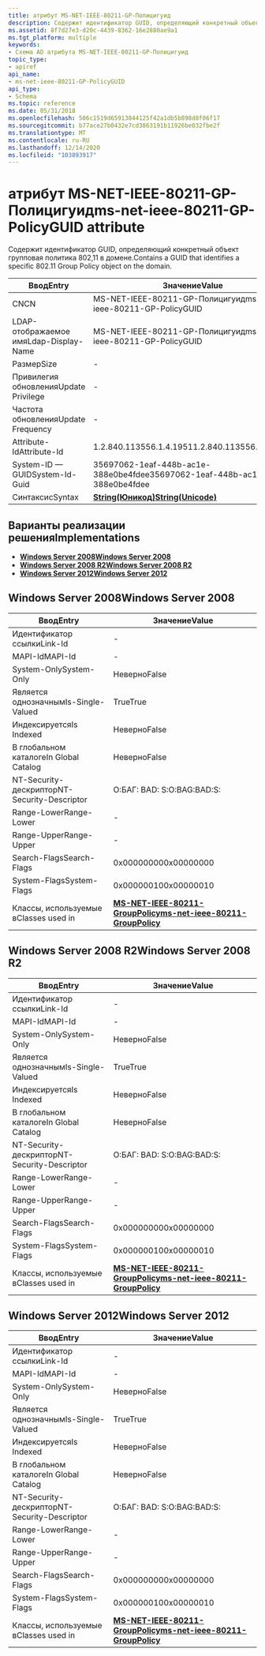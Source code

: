 ```yaml
---
title: атрибут MS-NET-IEEE-80211-GP-Полицигуид
description: Содержит идентификатор GUID, определяющий конкретный объект групповая политика 802,11 в домене.
ms.assetid: 8f7d27e3-d20c-4439-8362-16e2880ae9a1
ms.tgt_platform: multiple
keywords:
- Схема AD атрибута MS-NET-IEEE-80211-GP-Полицигуид
topic_type:
- apiref
api_name:
- ms-net-ieee-80211-GP-PolicyGUID
api_type:
- Schema
ms.topic: reference
ms.date: 05/31/2018
ms.openlocfilehash: 506c1519d65913844125f42a1db5b898d8f06f17
ms.sourcegitcommit: b77ace27b0432e7cd3863191b11926be032fbe2f
ms.translationtype: MT
ms.contentlocale: ru-RU
ms.lasthandoff: 12/14/2020
ms.locfileid: "103893917"
---
```

# <a name="ms-net-ieee-80211-gp-policyguid-attribute"></a><span data-ttu-id="98bee-104">атрибут MS-NET-IEEE-80211-GP-Полицигуид</span><span class="sxs-lookup"><span data-stu-id="98bee-104">ms-net-ieee-80211-GP-PolicyGUID attribute</span></span>

<span data-ttu-id="98bee-105">Содержит идентификатор GUID, определяющий конкретный объект групповая политика 802,11 в домене.</span><span class="sxs-lookup"><span data-stu-id="98bee-105">Contains a GUID that identifies a specific 802.11 Group Policy object on the domain.</span></span>



| <span data-ttu-id="98bee-106">Ввод</span><span class="sxs-lookup"><span data-stu-id="98bee-106">Entry</span></span> | <span data-ttu-id="98bee-107">Значение</span><span class="sxs-lookup"><span data-stu-id="98bee-107">Value</span></span> |
|-------------------|---------------------------------------------|
| <span data-ttu-id="98bee-108">CN</span><span class="sxs-lookup"><span data-stu-id="98bee-108">CN</span></span>                | <span data-ttu-id="98bee-109">MS-NET-IEEE-80211-GP-Полицигуид</span><span class="sxs-lookup"><span data-stu-id="98bee-109">ms-net-ieee-80211-GP-PolicyGUID</span></span>             |
| <span data-ttu-id="98bee-110">LDAP-отображаемое имя</span><span class="sxs-lookup"><span data-stu-id="98bee-110">Ldap-Display-Name</span></span> | <span data-ttu-id="98bee-111">MS-NET-IEEE-80211-GP-Полицигуид</span><span class="sxs-lookup"><span data-stu-id="98bee-111">ms-net-ieee-80211-GP-PolicyGUID</span></span>             |
| <span data-ttu-id="98bee-112">Размер</span><span class="sxs-lookup"><span data-stu-id="98bee-112">Size</span></span>              | \-                                          |
| <span data-ttu-id="98bee-113">Привилегия обновления</span><span class="sxs-lookup"><span data-stu-id="98bee-113">Update Privilege</span></span>  | \-                                          |
| <span data-ttu-id="98bee-114">Частота обновления</span><span class="sxs-lookup"><span data-stu-id="98bee-114">Update Frequency</span></span>  | \-                                          |
| <span data-ttu-id="98bee-115">Attribute-Id</span><span class="sxs-lookup"><span data-stu-id="98bee-115">Attribute-Id</span></span>      | <span data-ttu-id="98bee-116">1.2.840.113556.1.4.1951</span><span class="sxs-lookup"><span data-stu-id="98bee-116">1.2.840.113556.1.4.1951</span></span>                     |
| <span data-ttu-id="98bee-117">System-ID — GUID</span><span class="sxs-lookup"><span data-stu-id="98bee-117">System-Id-Guid</span></span>    | <span data-ttu-id="98bee-118">35697062-1eaf-448b-ac1e-388e0be4fdee</span><span class="sxs-lookup"><span data-stu-id="98bee-118">35697062-1eaf-448b-ac1e-388e0be4fdee</span></span>        |
| <span data-ttu-id="98bee-119">Синтаксис</span><span class="sxs-lookup"><span data-stu-id="98bee-119">Syntax</span></span>            | [<span data-ttu-id="98bee-120">**String(Юникод)**</span><span class="sxs-lookup"><span data-stu-id="98bee-120">**String(Unicode)**</span></span>](s-string-unicode.md) |



## <a name="implementations"></a><span data-ttu-id="98bee-121">Варианты реализации решения</span><span class="sxs-lookup"><span data-stu-id="98bee-121">Implementations</span></span>

-   [<span data-ttu-id="98bee-122">**Windows Server 2008**</span><span class="sxs-lookup"><span data-stu-id="98bee-122">**Windows Server 2008**</span></span>](#windows-server-2008)
-   [<span data-ttu-id="98bee-123">**Windows Server 2008 R2**</span><span class="sxs-lookup"><span data-stu-id="98bee-123">**Windows Server 2008 R2**</span></span>](#windows-server-2008-r2)
-   [<span data-ttu-id="98bee-124">**Windows Server 2012**</span><span class="sxs-lookup"><span data-stu-id="98bee-124">**Windows Server 2012**</span></span>](#windows-server-2012)

## <a name="windows-server-2008"></a><span data-ttu-id="98bee-125">Windows Server 2008</span><span class="sxs-lookup"><span data-stu-id="98bee-125">Windows Server 2008</span></span>



| <span data-ttu-id="98bee-126">Ввод</span><span class="sxs-lookup"><span data-stu-id="98bee-126">Entry</span></span> | <span data-ttu-id="98bee-127">Значение</span><span class="sxs-lookup"><span data-stu-id="98bee-127">Value</span></span> |
|------------------------|-------------------------------------------------------------------------------------|
| <span data-ttu-id="98bee-128">Идентификатор ссылки</span><span class="sxs-lookup"><span data-stu-id="98bee-128">Link-Id</span></span>                | \-                                                                                  |
| <span data-ttu-id="98bee-129">MAPI-Id</span><span class="sxs-lookup"><span data-stu-id="98bee-129">MAPI-Id</span></span>                | \-                                                                                  |
| <span data-ttu-id="98bee-130">System-Only</span><span class="sxs-lookup"><span data-stu-id="98bee-130">System-Only</span></span>            | <span data-ttu-id="98bee-131">Неверно</span><span class="sxs-lookup"><span data-stu-id="98bee-131">False</span></span>                                                                               |
| <span data-ttu-id="98bee-132">Является однозначным</span><span class="sxs-lookup"><span data-stu-id="98bee-132">Is-Single-Valued</span></span>       | <span data-ttu-id="98bee-133">True</span><span class="sxs-lookup"><span data-stu-id="98bee-133">True</span></span>                                                                                |
| <span data-ttu-id="98bee-134">Индексируется</span><span class="sxs-lookup"><span data-stu-id="98bee-134">Is Indexed</span></span>             | <span data-ttu-id="98bee-135">Неверно</span><span class="sxs-lookup"><span data-stu-id="98bee-135">False</span></span>                                                                               |
| <span data-ttu-id="98bee-136">В глобальном каталоге</span><span class="sxs-lookup"><span data-stu-id="98bee-136">In Global Catalog</span></span>      | <span data-ttu-id="98bee-137">Неверно</span><span class="sxs-lookup"><span data-stu-id="98bee-137">False</span></span>                                                                               |
| <span data-ttu-id="98bee-138">NT-Security-дескриптор</span><span class="sxs-lookup"><span data-stu-id="98bee-138">NT-Security-Descriptor</span></span> | <span data-ttu-id="98bee-139">О:БАГ: BAD: S:</span><span class="sxs-lookup"><span data-stu-id="98bee-139">O:BAG:BAD:S:</span></span>                                                                        |
| <span data-ttu-id="98bee-140">Range-Lower</span><span class="sxs-lookup"><span data-stu-id="98bee-140">Range-Lower</span></span>            | \-                                                                                  |
| <span data-ttu-id="98bee-141">Range-Upper</span><span class="sxs-lookup"><span data-stu-id="98bee-141">Range-Upper</span></span>            | \-                                                                                  |
| <span data-ttu-id="98bee-142">Search-Flags</span><span class="sxs-lookup"><span data-stu-id="98bee-142">Search-Flags</span></span>           | <span data-ttu-id="98bee-143">0x00000000</span><span class="sxs-lookup"><span data-stu-id="98bee-143">0x00000000</span></span>                                                                          |
| <span data-ttu-id="98bee-144">System-Flags</span><span class="sxs-lookup"><span data-stu-id="98bee-144">System-Flags</span></span>           | <span data-ttu-id="98bee-145">0x00000010</span><span class="sxs-lookup"><span data-stu-id="98bee-145">0x00000010</span></span>                                                                          |
| <span data-ttu-id="98bee-146">Классы, используемые в</span><span class="sxs-lookup"><span data-stu-id="98bee-146">Classes used in</span></span>        | [<span data-ttu-id="98bee-147">**MS-NET-IEEE-80211-GroupPolicy**</span><span class="sxs-lookup"><span data-stu-id="98bee-147">**ms-net-ieee-80211-GroupPolicy**</span></span>](c-ms-net-ieee-80211-grouppolicy.md)<br/> |



## <a name="windows-server-2008-r2"></a><span data-ttu-id="98bee-148">Windows Server 2008 R2</span><span class="sxs-lookup"><span data-stu-id="98bee-148">Windows Server 2008 R2</span></span>



| <span data-ttu-id="98bee-149">Ввод</span><span class="sxs-lookup"><span data-stu-id="98bee-149">Entry</span></span> | <span data-ttu-id="98bee-150">Значение</span><span class="sxs-lookup"><span data-stu-id="98bee-150">Value</span></span> |
|------------------------|-------------------------------------------------------------------------------------|
| <span data-ttu-id="98bee-151">Идентификатор ссылки</span><span class="sxs-lookup"><span data-stu-id="98bee-151">Link-Id</span></span>                | \-                                                                                  |
| <span data-ttu-id="98bee-152">MAPI-Id</span><span class="sxs-lookup"><span data-stu-id="98bee-152">MAPI-Id</span></span>                | \-                                                                                  |
| <span data-ttu-id="98bee-153">System-Only</span><span class="sxs-lookup"><span data-stu-id="98bee-153">System-Only</span></span>            | <span data-ttu-id="98bee-154">Неверно</span><span class="sxs-lookup"><span data-stu-id="98bee-154">False</span></span>                                                                               |
| <span data-ttu-id="98bee-155">Является однозначным</span><span class="sxs-lookup"><span data-stu-id="98bee-155">Is-Single-Valued</span></span>       | <span data-ttu-id="98bee-156">True</span><span class="sxs-lookup"><span data-stu-id="98bee-156">True</span></span>                                                                                |
| <span data-ttu-id="98bee-157">Индексируется</span><span class="sxs-lookup"><span data-stu-id="98bee-157">Is Indexed</span></span>             | <span data-ttu-id="98bee-158">Неверно</span><span class="sxs-lookup"><span data-stu-id="98bee-158">False</span></span>                                                                               |
| <span data-ttu-id="98bee-159">В глобальном каталоге</span><span class="sxs-lookup"><span data-stu-id="98bee-159">In Global Catalog</span></span>      | <span data-ttu-id="98bee-160">Неверно</span><span class="sxs-lookup"><span data-stu-id="98bee-160">False</span></span>                                                                               |
| <span data-ttu-id="98bee-161">NT-Security-дескриптор</span><span class="sxs-lookup"><span data-stu-id="98bee-161">NT-Security-Descriptor</span></span> | <span data-ttu-id="98bee-162">О:БАГ: BAD: S:</span><span class="sxs-lookup"><span data-stu-id="98bee-162">O:BAG:BAD:S:</span></span>                                                                        |
| <span data-ttu-id="98bee-163">Range-Lower</span><span class="sxs-lookup"><span data-stu-id="98bee-163">Range-Lower</span></span>            | \-                                                                                  |
| <span data-ttu-id="98bee-164">Range-Upper</span><span class="sxs-lookup"><span data-stu-id="98bee-164">Range-Upper</span></span>            | \-                                                                                  |
| <span data-ttu-id="98bee-165">Search-Flags</span><span class="sxs-lookup"><span data-stu-id="98bee-165">Search-Flags</span></span>           | <span data-ttu-id="98bee-166">0x00000000</span><span class="sxs-lookup"><span data-stu-id="98bee-166">0x00000000</span></span>                                                                          |
| <span data-ttu-id="98bee-167">System-Flags</span><span class="sxs-lookup"><span data-stu-id="98bee-167">System-Flags</span></span>           | <span data-ttu-id="98bee-168">0x00000010</span><span class="sxs-lookup"><span data-stu-id="98bee-168">0x00000010</span></span>                                                                          |
| <span data-ttu-id="98bee-169">Классы, используемые в</span><span class="sxs-lookup"><span data-stu-id="98bee-169">Classes used in</span></span>        | [<span data-ttu-id="98bee-170">**MS-NET-IEEE-80211-GroupPolicy**</span><span class="sxs-lookup"><span data-stu-id="98bee-170">**ms-net-ieee-80211-GroupPolicy**</span></span>](c-ms-net-ieee-80211-grouppolicy.md)<br/> |



## <a name="windows-server-2012"></a><span data-ttu-id="98bee-171">Windows Server 2012</span><span class="sxs-lookup"><span data-stu-id="98bee-171">Windows Server 2012</span></span>



| <span data-ttu-id="98bee-172">Ввод</span><span class="sxs-lookup"><span data-stu-id="98bee-172">Entry</span></span> | <span data-ttu-id="98bee-173">Значение</span><span class="sxs-lookup"><span data-stu-id="98bee-173">Value</span></span> |
|------------------------|-------------------------------------------------------------------------------------|
| <span data-ttu-id="98bee-174">Идентификатор ссылки</span><span class="sxs-lookup"><span data-stu-id="98bee-174">Link-Id</span></span>                | \-                                                                                  |
| <span data-ttu-id="98bee-175">MAPI-Id</span><span class="sxs-lookup"><span data-stu-id="98bee-175">MAPI-Id</span></span>                | \-                                                                                  |
| <span data-ttu-id="98bee-176">System-Only</span><span class="sxs-lookup"><span data-stu-id="98bee-176">System-Only</span></span>            | <span data-ttu-id="98bee-177">Неверно</span><span class="sxs-lookup"><span data-stu-id="98bee-177">False</span></span>                                                                               |
| <span data-ttu-id="98bee-178">Является однозначным</span><span class="sxs-lookup"><span data-stu-id="98bee-178">Is-Single-Valued</span></span>       | <span data-ttu-id="98bee-179">True</span><span class="sxs-lookup"><span data-stu-id="98bee-179">True</span></span>                                                                                |
| <span data-ttu-id="98bee-180">Индексируется</span><span class="sxs-lookup"><span data-stu-id="98bee-180">Is Indexed</span></span>             | <span data-ttu-id="98bee-181">Неверно</span><span class="sxs-lookup"><span data-stu-id="98bee-181">False</span></span>                                                                               |
| <span data-ttu-id="98bee-182">В глобальном каталоге</span><span class="sxs-lookup"><span data-stu-id="98bee-182">In Global Catalog</span></span>      | <span data-ttu-id="98bee-183">Неверно</span><span class="sxs-lookup"><span data-stu-id="98bee-183">False</span></span>                                                                               |
| <span data-ttu-id="98bee-184">NT-Security-дескриптор</span><span class="sxs-lookup"><span data-stu-id="98bee-184">NT-Security-Descriptor</span></span> | <span data-ttu-id="98bee-185">О:БАГ: BAD: S:</span><span class="sxs-lookup"><span data-stu-id="98bee-185">O:BAG:BAD:S:</span></span>                                                                        |
| <span data-ttu-id="98bee-186">Range-Lower</span><span class="sxs-lookup"><span data-stu-id="98bee-186">Range-Lower</span></span>            | \-                                                                                  |
| <span data-ttu-id="98bee-187">Range-Upper</span><span class="sxs-lookup"><span data-stu-id="98bee-187">Range-Upper</span></span>            | \-                                                                                  |
| <span data-ttu-id="98bee-188">Search-Flags</span><span class="sxs-lookup"><span data-stu-id="98bee-188">Search-Flags</span></span>           | <span data-ttu-id="98bee-189">0x00000000</span><span class="sxs-lookup"><span data-stu-id="98bee-189">0x00000000</span></span>                                                                          |
| <span data-ttu-id="98bee-190">System-Flags</span><span class="sxs-lookup"><span data-stu-id="98bee-190">System-Flags</span></span>           | <span data-ttu-id="98bee-191">0x00000010</span><span class="sxs-lookup"><span data-stu-id="98bee-191">0x00000010</span></span>                                                                          |
| <span data-ttu-id="98bee-192">Классы, используемые в</span><span class="sxs-lookup"><span data-stu-id="98bee-192">Classes used in</span></span>        | [<span data-ttu-id="98bee-193">**MS-NET-IEEE-80211-GroupPolicy**</span><span class="sxs-lookup"><span data-stu-id="98bee-193">**ms-net-ieee-80211-GroupPolicy**</span></span>](c-ms-net-ieee-80211-grouppolicy.md)<br/> |



 

 





